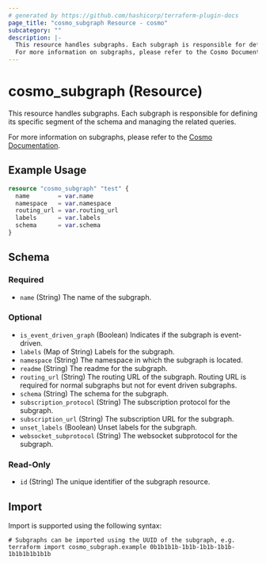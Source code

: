 ```yaml
---
# generated by https://github.com/hashicorp/terraform-plugin-docs
page_title: "cosmo_subgraph Resource - cosmo"
subcategory: ""
description: |-
  This resource handles subgraphs. Each subgraph is responsible for defining its specific segment of the schema and managing the related queries.
  For more information on subgraphs, please refer to the Cosmo Documentation https://cosmo-docs.wundergraph.com/cli/subgraph.
---
```


# cosmo_subgraph (Resource)

This resource handles subgraphs. Each subgraph is responsible for defining its specific segment of the schema and managing the related queries.

For more information on subgraphs, please refer to the [Cosmo Documentation](https://cosmo-docs.wundergraph.com/cli/subgraph).

## Example Usage

```terraform
resource "cosmo_subgraph" "test" {
  name        = var.name
  namespace   = var.namespace
  routing_url = var.routing_url
  labels      = var.labels
  schema      = var.schema
}
```

<!-- schema generated by tfplugindocs -->
## Schema

### Required

- `name` (String) The name of the subgraph.

### Optional

- `is_event_driven_graph` (Boolean) Indicates if the subgraph is event-driven.
- `labels` (Map of String) Labels for the subgraph.
- `namespace` (String) The namespace in which the subgraph is located.
- `readme` (String) The readme for the subgraph.
- `routing_url` (String) The routing URL of the subgraph. Routing URL is required for normal subgraphs but not for event driven subgraphs.
- `schema` (String) The schema for the subgraph.
- `subscription_protocol` (String) The subscription protocol for the subgraph.
- `subscription_url` (String) The subscription URL for the subgraph.
- `unset_labels` (Boolean) Unset labels for the subgraph.
- `websocket_subprotocol` (String) The websocket subprotocol for the subgraph.

### Read-Only

- `id` (String) The unique identifier of the subgraph resource.

## Import

Import is supported using the following syntax:

```shell
# Subgraphs can be imported using the UUID of the subgraph, e.g.
terraform import cosmo_subgraph.example 0b1b1b1b-1b1b-1b1b-1b1b-1b1b1b1b1b1b
```
